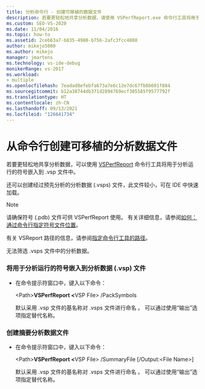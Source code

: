 ```yaml
---
title: 分析命令行 - 创建可移植的数据文件
description: 若要更轻松地共享分析数据，请使用 VSPerfReport.exe 命令行工具将用于分析运行的符号嵌入到 .vsp 文件中。
ms.custom: SEO-VS-2020
ms.date: 11/04/2016
ms.topic: how-to
ms.assetid: 2ceb63a7-b835-4988-b756-2afc3fcc4808
author: mikejo5000
ms.author: mikejo
manager: jmartens
ms.technology: vs-ide-debug
monikerRange: vs-2017
ms.workload:
- multiple
ms.openlocfilehash: 7eadad8efebfa673a7e6c12e7dc67fb8b601f884
ms.sourcegitcommit: b12a38744db371d2894769ecf305585f9577792f
ms.translationtype: HT
ms.contentlocale: zh-CN
ms.lasthandoff: 09/13/2021
ms.locfileid: "126641734"
---
```

# <a name="create-portable-profiling-data-files-from-the-command-line"></a>从命令行创建可移植的分析数据文件
若要更轻松地共享分析数据，可以使用 [VSPerfReport](../profiling/vsperfreport.md) 命令行工具将用于分析运行的符号嵌入到 .vsp 文件中。

 还可以创建经过预先分析的分析数据 (.vsps) 文件，此文件较小，可在 IDE 中快速加载。

> [!NOTE]
> 请确保符号 (.pdb) 文件可供 VSPerfReport 使用。 有关详细信息，请参阅[如何：通过命令行指定符号文件位置](../profiling/how-to-specify-symbol-file-locations-from-the-command-line.md)。
>
> 有关 VSReport 路径的信息，请参阅[指定命令行工具的路径](../profiling/specifying-the-path-to-profiling-tools-command-line-tools.md)。
>
> 无法筛选 .vsps 文件中的分析数据。

### <a name="to-embed-the-symbols-for-a-profiling-run-into-a-profiling-data-vsp-file"></a>将用于分析运行的符号嵌入到分析数据 (.vsp) 文件

- 在命令提示符窗口中，键入以下命令：

   \<Path><strong>VSPerfReport \<</strong>VSP File> /PackSymbols

   默认采用 .vsp 文件的基名称对 .vsps 文件进行命名 。 可以通过使用“输出”选项指定替代名称。

### <a name="to-create-a-summary-profiling-data-file"></a>创建摘要分析数据文件

- 在命令提示符窗口中，键入以下命令：

   \<Path><strong>VSPerfReport \<</strong>VSP File> /SummaryFile [/Output:\<File Name>] 

   默认采用 .vsp 文件的基名称对 .vsps 文件进行命名 。 可以通过使用“输出”选项指定替代名称。
